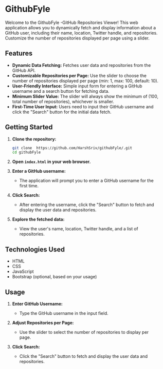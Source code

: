 # GithubFyle

Welcome to the GithubFyle -GitHub Repositories Viewer! This web application allows you to dynamically fetch and display information about a GitHub user, including their name, location, Twitter handle, and repositories. Customize the number of repositories displayed per page using a slider.

## Features

- **Dynamic Data Fetching:** Fetches user data and repositories from the GitHub API.
- **Customizable Repositories per Page:** Use the slider to choose the number of repositories displayed per page (min: 1, max: 100, default: 10).
- **User-Friendly Interface:** Simple input form for entering a GitHub username and a search button for fetching data.
- **Minimum Slider Value:** The slider will always show the minimum of (100, total number of repositories), whichever is smaller.
- **First-Time User Input:** Users need to input their GitHub username and click the "Search" button for the initial data fetch.

## Getting Started

1. **Clone the repository:**

    ```bash
   git clone  https://github.com/HarshSriv/githubFyle/.git
   cd githubFyle
    ```

2. **Open `index.html` in your web browser.**

3. **Enter a GitHub username:**
   - The application will prompt you to enter a GitHub username for the first time.

4. **Click Search:**
   - After entering the username, click the "Search" button to fetch and display the user data and repositories.

5. **Explore the fetched data:**
   - View the user's name, location, Twitter handle, and a list of repositories.

## Technologies Used

- HTML
- CSS
- JavaScript
- Bootstrap (optional, based on your usage)

## Usage

1. **Enter GitHub Username:**
   - Type the GitHub username in the input field.

2. **Adjust Repositories per Page:**
   - Use the slider to select the number of repositories to display per page.

3. **Click Search:**
   - Click the "Search" button to fetch and display the user data and repositories.

